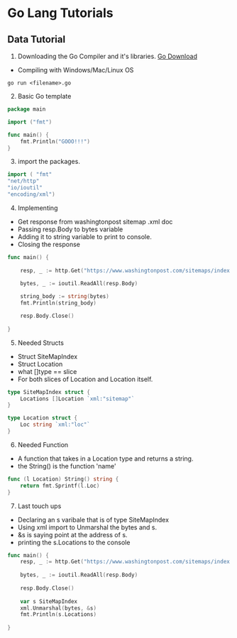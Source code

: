 # Go Lang Tutorials

## Data Tutorial 

1. Downloading the Go Compiler and it's libraries.
[Go Download](https://golang.org/dl/)
- Compiling with Windows/Mac/Linux OS
```Windows
go run <filename>.go
```



2. Basic Go template
```Go
package main

import ("fmt")

func main() {
    fmt.Println("GOOO!!!")
}
```
3. import the packages.

```Go
import ( "fmt"
"net/http"
"io/ioutil"
"encoding/xml")
```
4. Implementing
- Get response from washingtonpost sitemap .xml doc
- Passing resp.Body to bytes variable
- Adding it to string variable to print to console.
- Closing the response
```Go
func main() {
    
    resp, _ := http.Get("https://www.washingtonpost.com/sitemaps/index.xml")

    bytes, _ := ioutil.ReadAll(resp.Body)
    
    string_body := string(bytes)
    fmt.Println(string_body) 

    resp.Body.Close()
    
}
```
5. Needed Structs
- Struct SiteMapIndex
- Struct Location
- what []type == slice
- For both slices of Location and Location itself.
```Go
type SiteMapIndex struct {
    Locations []Location `xml:"sitemap"`
}

type Location struct {
    Loc string `xml:"loc"`
}
```
6. Needed Function
- A function that takes in a Location type and returns a string.
- the String() is the function 'name'
```Go
func (l Location) String() string {
    return fmt.Sprintf(l.Loc)
}
```
7. Last touch ups
- Declaring an s varibale that is of type SiteMapIndex
- Using xml import to Unmarshal the bytes and s. 
- &s is saying point at the address of s.
- printing the s.Locations to the console
```Go
func main() {
    resp, _ := http.Get("https://www.washingtonpost.com/sitemaps/index.xml")
   
    bytes, _ := ioutil.ReadAll(resp.Body)
    
    resp.Body.Close()
    
    var s SiteMapIndex
    xml.Unmarshal(bytes, &s)
    fmt.Println(s.Locations)
    
}
```


